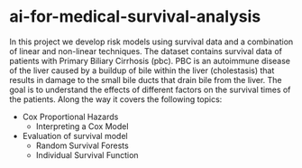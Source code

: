 # ai-for-medical-survival-analysis
In this project we develop risk models using survival data and a combination of linear and non-linear techniques. The dataset contains survival data of patients with Primary Biliary Cirrhosis (pbc). PBC is an autoimmune disease of the liver caused by a buildup of bile within the liver (cholestasis) that results in damage to the small bile ducts that drain bile from the liver. The goal is to understand the effects of different factors on the survival times of the patients. Along the way it covers the following topics:

- Cox Proportional Hazards
    - Interpreting a Cox Model
- Evaluation of survival model
    - Random Survival Forests
    - Individual Survival Function
